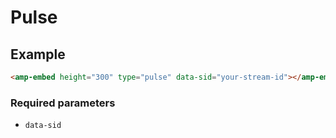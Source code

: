 # Pulse

## Example

```html
<amp-embed height="300" type="pulse" data-sid="your-stream-id"></amp-embed>
```

### Required parameters

-   `data-sid`
